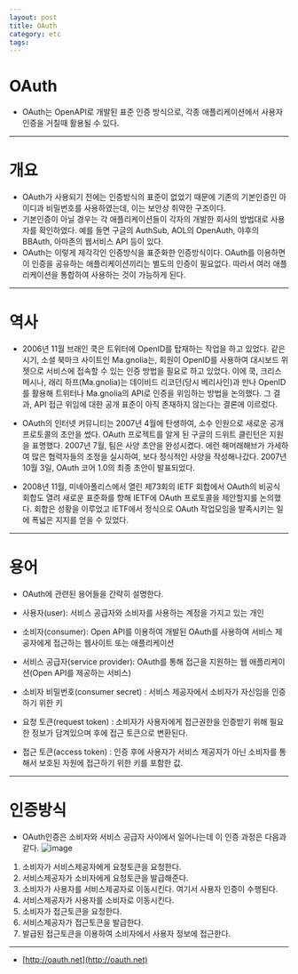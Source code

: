 ```yaml
---
layout: post
title: OAuth
category: etc
tags: 
---
```


# OAuth
* OAuth는 OpenAPI로 개발된 표준 인증 방식으로, 각종 애플리케이션에서 사용자 인증을 거칠때 활용될 수 있다.

---

# 개요
* OAuth가 사용되기 전에는 인증방식의 표준이 없었기 때문에 기존의 기본인증인 아이디과 비밀번호를 사용하였는데, 이는 보안상 취약한 구조이다.
* 기본인증이 아닐 경우는 각 애플리케이션들이 각자의 개발한 회사의 방법대로 사용자를 확인하였다. 예를 들면 구글의 AuthSub, AOL의 OpenAuth, 야후의 BBAuth, 아마존의 웹서비스 API 등이 있다.
* OAuth는 이렇게 제각각인 인증방식을 표준화한 인증방식이다. OAuth를 이용하면 이 인증을 공유하는 애플리케이션끼리는 별도의 인증이 필요없다. 따라서 여러 애플리케이션을 통합하여 사용하는 것이 가능하게 된다.

---

# 역사
* 2006년 11월 브래인 쿡은 트위터에 OpenID를 탑재하는 작업을 하고 있었다. 같은 시기, 소셜 북마크 사이트인 Ma.gnolia는, 회원이 OpenID를 사용하여 대시보드 위젯으로 서비스에 접속할 수 있는 인증 방법을 필요로 하고 있었다. 이에 쿡, 크리스 메시나, 래리 하프(Ma.gnolia)는 데이비드 리코던(당시 베리사인)과 만나 OpenID를 활용해 트위터나 Ma.gnolia의 API로 인증을 위임하는 방법을 논의했다. 그 결과, API 접근 위임에 대한 공개 표준이 아직 존재하지 않는다는 결론에 이르렀다.

* OAuth의 인터넷 커뮤니티는 2007년 4월에 탄생하여, 소수 인원으로 새로운 공개 프로토콜의 초안을 썼다. OAuth 프로젝트를 알게 된 구글의 드위트 클린턴은 지원을 표명했다. 2007년 7월, 팀은 사양 초안을 완성시켰다. 에런 해머래해브가 가세하여 많은 협력자들의 조정을 실시하여, 보다 정식적인 사양을 작성해나갔다. 2007년 10월 3일, OAuth 코어 1.0의 최종 초안이 발표되었다.

* 2008년 11월, 미네아폴리스에서 열린 제73회의 IETF 회합에서 OAuth의 비공식 회합도 열려 새로운 표준화를 향해 IETF에 OAuth 프로토콜을 제안할지를 논의했다. 회합은 성황을 이루었고 IETF에서 정식으로 OAuth 작업모임을 발족시키는 일에 폭넓은 지지를 얻을 수 있었다.

---

# 용어
* OAuth에 관련된 용어들을 간략히 설명한다.

* 사용자(user): 서비스 공급자와 소비자를 사용하는 계정을 가지고 있는 개인
* 소비자(consumer): Open API를 이용하여 개발된 OAuth를 사용하여 서비스 제공자에게 접근하는 웹사이트 또는 애플리케이션
* 서비스 공급자(service provider): OAuth를 통해 접근을 지원하는 웹 애플리케이션(Open API를 제공하는 서비스)
* 소비자 비밀번호(consumer secret) : 서비스 제공자에서 소비자가 자신임을 인증하기 위한 키
* 요청 토큰(request token) : 소비자가 사용자에게 접근권한을 인증받기 위해 필요한 정보가 담겨있으며 후에 접근 토큰으로 변환된다.
* 접근 토큰(access token) : 인증 후에 사용자가 서비스 제공자가 아닌 소비자를 통해서 보호된 자원에 접근하기 위한 키를 포함한 값.

---

# 인증방식
* OAuth인증은 소비자와 서비스 공급자 사이에서 일어나는데 이 인증 과정은 다음과 같다.
![image](https://github.com/gunug/gunug.github.io/assets/52345276/7165ca94-1c6f-41fa-8e68-c9b8d891abb7)

1. 소비자가 서비스제공자에게 요청토큰을 요청한다.
1. 서비스제공자가 소비자에게 요청토큰을 발급해준다.
1. 소비자가 사용자를 서비스제공자로 이동시킨다. 여기서 사용자 인증이 수행된다.
1. 서비스제공자가 사용자를 소비자로 이동시킨다.
1. 소비자가 접근토큰을 요청한다.
1. 서비스제공자가 접근토큰을 발급한다.
1. 발급된 접근토큰을 이용하여 소비자에서 사용자 정보에 접근한다.

---

* [http://oauth.net](http://oauth.net)
